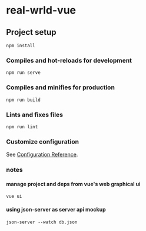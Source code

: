 # real-wrld-vue

## Project setup
```
npm install
```

### Compiles and hot-reloads for development
```
npm run serve
```

### Compiles and minifies for production
```
npm run build
```

### Lints and fixes files
```
npm run lint
```

### Customize configuration
See [Configuration Reference](https://cli.vuejs.org/config/).

### notes

#### manage project and deps from vue's web graphical ui
```
vue ui
```

#### using json-server as server api mockup
```
json-server --watch db.json
```
